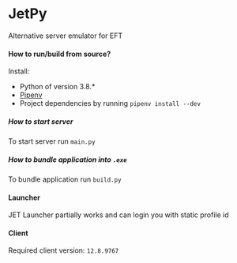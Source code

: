 # JetPy
Alternative server emulator for EFT

#### How to run/build from source?
Install:
- Python of version 3.8.*
- [Pipenv](https://pypi.org/project/pipenv/)
- Project dependencies by running `pipenv install --dev`

##### How to start server
To start server run `main.py`

##### How to bundle application into `.exe`
To bundle application run `build.py`

#### Launcher  
JET Launcher partially works and can login you with static profile id

#### Client

Required client version: `12.8.9767`

